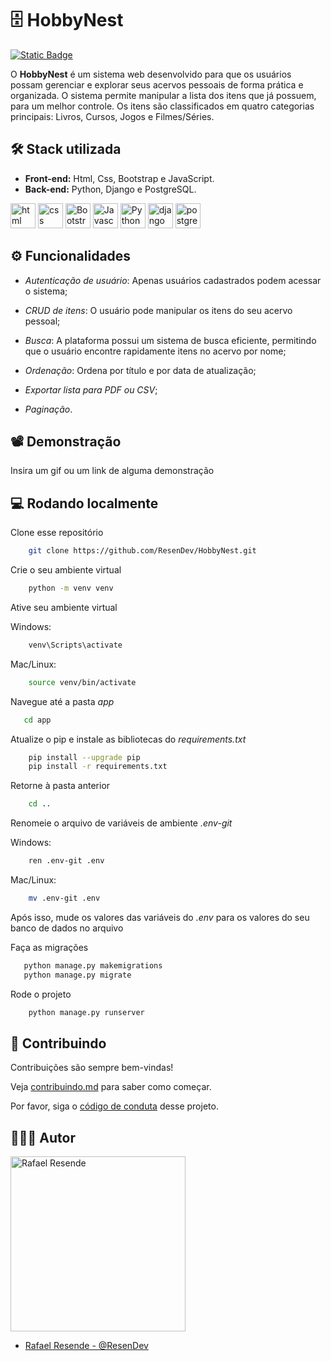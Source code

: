 
# 🗄 HobbyNest

[![Static Badge](https://img.shields.io/badge/License-Apache%202.0-red)](LICENSE)

O **HobbyNest** é um sistema web desenvolvido para que os usuários possam gerenciar e explorar seus acervos pessoais de forma prática e organizada. O sistema permite manipular a lista dos itens que já possuem, para um melhor controle. Os itens são classificados em quatro categorias principais: Livros, Cursos, Jogos e Filmes/Séries.


## 🛠️ Stack utilizada

- **Front-end:** Html, Css, Bootstrap e JavaScript.
- **Back-end:** Python, Django e PostgreSQL.

<div class="icons-container"> 

<img src="https://cdn.jsdelivr.net/gh/devicons/devicon@latest/icons/html5/html5-original.svg" alt="html" width="40" height="40" />
<img src="https://cdn.jsdelivr.net/gh/devicons/devicon@latest/icons/css3/css3-original.svg" alt="css" width="40" height="40" />                          
<img src="https://cdn.jsdelivr.net/gh/devicons/devicon/icons/bootstrap/bootstrap-original.svg" alt="Bootstrap" width="40" height="40"/>
<img src="https://cdn.jsdelivr.net/gh/devicons/devicon/icons/javascript/javascript-original.svg" alt="Javascript" width="40" height="40"/>
<img src="https://cdn.jsdelivr.net/gh/devicons/devicon/icons/python/python-original.svg" alt="Python" width="40" height="40"/>
<img src="https://cdn.jsdelivr.net/gh/devicons/devicon/icons/django/django-plain-wordmark.svg" alt="django" width="40" height="40"/>
<img src="https://cdn.jsdelivr.net/gh/devicons/devicon@latest/icons/postgresql/postgresql-original-wordmark.svg" alt="postgres" width="40" height="40" />                  
</div>

## ⚙️ Funcionalidades

- *Autenticação de usuário*: Apenas usuários cadastrados podem acessar o sistema;

- *CRUD de itens*: O usuário pode manipular os itens do seu acervo pessoal;

- *Busca*: A plataforma possui um sistema de busca eficiente, permitindo que o usuário encontre rapidamente itens no acervo por nome;

- *Ordenação*: Ordena por título e por data de atualização;

- *Exportar lista para PDF ou CSV*;

- *Paginação*.

## 📽️ Demonstração

Insira um gif ou um link de alguma demonstração


## 💻 Rodando localmente

Clone esse repositório
```bash
    git clone https://github.com/ResenDev/HobbyNest.git
```

Crie o seu ambiente virtual
```bash
    python -m venv venv
```
Ative seu ambiente virtual

Windows:
```bash
    venv\Scripts\activate
```
Mac/Linux:
```bash
    source venv/bin/activate
```
Navegue até a pasta *app*
```bash
   cd app 
```

Atualize o pip e instale as bibliotecas do *requirements.txt*
```bash
    pip install --upgrade pip
    pip install -r requirements.txt
```
Retorne à pasta anterior 
```bash
    cd ..
```
Renomeie o arquivo de variáveis de ambiente *.env-git*

Windows:
```bash
    ren .env-git .env
```
Mac/Linux:
```bash
    mv .env-git .env
```
Após isso, mude os valores das variáveis do *.env* para os valores do seu banco de dados no arquivo 

Faça as migrações
```bash
   python manage.py makemigrations
   python manage.py migrate 
```
Rode o projeto
```bash
    python manage.py runserver
```


## 🤝 Contribuindo

Contribuições são sempre bem-vindas!

Veja [contribuindo.md](contribuindo.md) para saber como começar.

Por favor, siga o [código de conduta](CODE_OF_CONDUCT.md) desse projeto.


## 👨🏽‍🎨 Autor

<a><img src="https://avatars.githubusercontent.com/u/82344312?v=4" alt="Rafael Resende" width="280" height="280"/></a>

- [Rafael Resende - @ResenDev](https://www.github.com/ResenDev)

